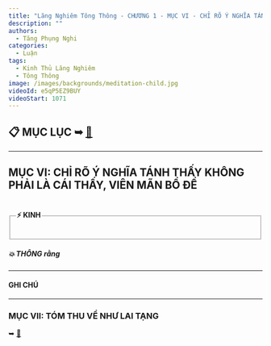 ```yaml
---
title: "Lăng Nghiêm Tông Thông - CHƯƠNG 1 - MỤC VI - CHỈ RÕ Ý NGHĨA TÁNH THẤY KHÔNG PHẢI LÀ CÁI THẤY, VIÊN MÃN BỒ ĐỀ"
description: ""
authors: 
  - Tăng Phụng Nghi
categories:
  - Luận
tags:
  - Kinh Thủ Lăng Nghiêm
  - Tông Thông
image: /images/backgrounds/meditation-child.jpg
videoId: e5qP5EZ9BUY
videoStart: 1071
---
```


<h2>📋 MỤC LỤC ➥ <a href="/interpretations/lang-nghiem-tong-thong-muc-luc">🔗</a></h2>

<hr class="blog-rule" />

## MỤC VI: CHỈ RÕ Ý NGHĨA TÁNH THẤY KHÔNG PHẢI LÀ CÁI THẤY, VIÊN MÃN BỒ ĐỀ

<fieldset>
<legend><h4>⚡️ KINH</h4></legend>
<div style="color: var(--color-accent-darkorange)">

</div>
</fieldset>
<h5>💥 THÔNG rằng</h5>

<hr class="blog-rule" />

#### GHI CHÚ

[^1]: ⭐️

<hr class="blog-rule" />

### MỤC VII: TÓM THU VỀ NHƯ LAI TẠNG
➥ [🔗](/interpretations/lang-nghiem-tong-thong-chuong-1-muc-7-tom-thu-ve-nhu-lai-tang)

